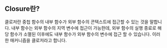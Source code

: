 ## Closure란?

클로저란 중첩 함수의 내부 함수가 외부 함수의 콘텍스트에 접근할 수 있는 것을 말합니다. 내부 함수는 외부 함수의 지역 변수에 접근이 가능한데, 외부 함수의 실행 종료로 해당 함수가 소멸된 이후에도 내부 함수가 외부 함수의 변수에 접근 할 수 있습니다. 이러한 매커니즘을 클로저라고 합니다.
